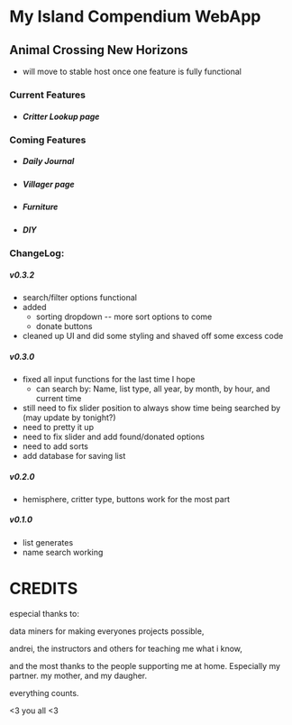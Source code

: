 # My Island Compendium WebApp
## Animal Crossing New Horizons

* will move to stable host once one feature is fully functional

### Current Features

* ##### Critter Lookup page

### Coming Features

* ##### Daily Journal
* ##### Villager page
* ##### Furniture
* ##### DIY

### ChangeLog:

##### v0.3.2
* search/filter options functional
* added 
  * sorting dropdown -- more sort options to come
  * donate buttons
* cleaned up UI and did some styling and shaved off some excess code

##### v0.3.0
* fixed all input functions for the last time I hope
  * can search by: Name, list type, all year, by month, by hour, and current time
* still need to fix slider position to always show time being searched by (may update by tonight?)
* need to pretty it up
* need to fix slider and add found/donated options
* need to add sorts
* add database for saving list
##### v0.2.0
* hemisphere, critter type, buttons work for the most part
##### v0.1.0
* list generates
* name search working

# CREDITS
especial thanks to:

data miners for making everyones projects possible,

andrei, the instructors and others for teaching me what i know,

and the most thanks to the people supporting me at home. Especially my partner. my mother, and my daugher.

everything counts.

<3 you all <3
